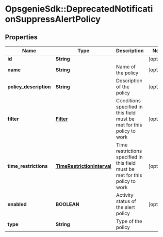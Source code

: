 # OpsgenieSdk::DeprecatedNotificationSuppressAlertPolicy

## Properties
Name | Type | Description | Notes
------------ | ------------- | ------------- | -------------
**id** | **String** |  | [optional] 
**name** | **String** | Name of the policy | [optional] 
**policy_description** | **String** | Description of the policy | [optional] 
**filter** | [**Filter**](Filter.md) | Conditions specified in this field must be met for this policy to work | [optional] 
**time_restrictions** | [**TimeRestrictionInterval**](TimeRestrictionInterval.md) | Time restrictions specified in this field must be met for this policy to work | [optional] 
**enabled** | **BOOLEAN** | Activity status of the alert policy | [optional] 
**type** | **String** | Type of the policy | 


